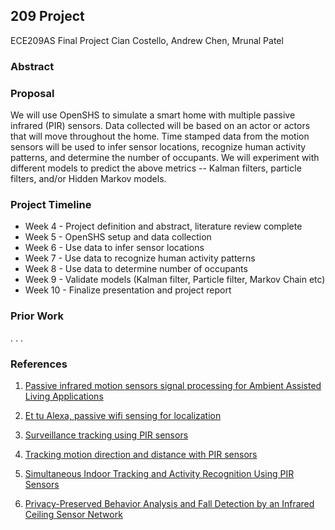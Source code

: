 ## 209 Project

ECE209AS Final Project
Cian Costello, Andrew Chen, Mrunal Patel

### Abstract 

### Proposal
We will use OpenSHS to simulate a smart home with multiple passive infrared (PIR) sensors. Data collected will be based on an actor or actors that will move throughout the home. Time stamped data from the motion sensors will be used to infer sensor locations, recognize human activity patterns, and determine the number of occupants. We will experiment with different models to predict the above metrics -- Kalman filters, particle filters, and/or Hidden Markov models.

### Project Timeline

* Week 4 - Project definition and abstract, literature review complete
* Week 5 - OpenSHS setup and data collection
* Week 6 - Use data to infer sensor locations
* Week 7 - Use data to recognize human activity patterns
* Week 8 - Use data to determine number of occupants
* Week 9 - Validate models (Kalman filter, Particle filter, Markov Chain etc)
* Week 10 - Finalize presentation and project report

### Prior Work


.
.
.




### References

1) [Passive infrared motion sensors signal processing for Ambient Assisted Living Applications](https://ieeexplore.ieee.org/abstract/document/6229464)

2) [Et tu Alexa, passive wifi sensing for localization](https://arxiv.org/pdf/1810.10109.pdf)

3) [Surveillance tracking using PIR sensors](https://ieeexplore.ieee.org/abstract/document/4472790)

4) [Tracking motion direction and distance with PIR sensors](https://ieeexplore.ieee.org/abstract/document/5503973)

5) [Simultaneous Indoor Tracking and Activity Recognition Using PIR Sensors](https://www.ncbi.nlm.nih.gov/pmc/articles/PMC5580159/)

6) [Privacy-Preserved Behavior Analysis and Fall Detection by an Infrared Ceiling Sensor Network](https://www.mdpi.com/1424-8220/12/12/16920)
